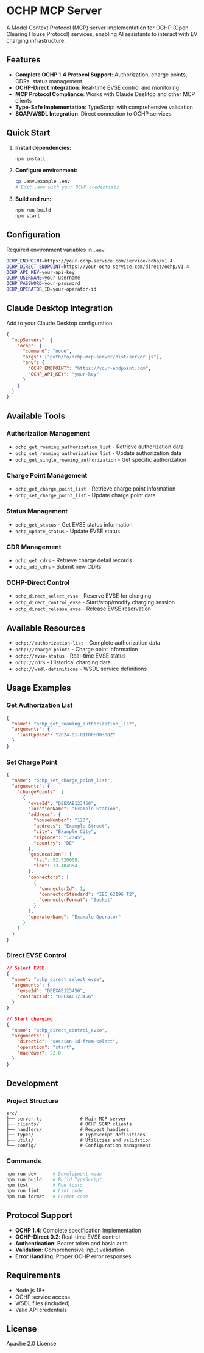 # OCHP MCP Server

A Model Context Protocol (MCP) server implementation for OCHP (Open Clearing House Protocol) services, enabling AI assistants to interact with EV charging infrastructure.

## Features

- **Complete OCHP 1.4 Protocol Support**: Authorization, charge points, CDRs, status management
- **OCHP-Direct Integration**: Real-time EVSE control and monitoring
- **MCP Protocol Compliance**: Works with Claude Desktop and other MCP clients
- **Type-Safe Implementation**: TypeScript with comprehensive validation
- **SOAP/WSDL Integration**: Direct connection to OCHP services

## Quick Start

1. **Install dependencies:**

   ```bash
   npm install
   ```

2. **Configure environment:**

   ```bash
   cp .env.example .env
   # Edit .env with your OCHP credentials
   ```

3. **Build and run:**
   ```bash
   npm run build
   npm start
   ```

## Configuration

Required environment variables in `.env`:

```bash
OCHP_ENDPOINT=https://your-ochp-service.com/service/ochp/v1.4
OCHP_DIRECT_ENDPOINT=https://your-ochp-service.com/direct/ochp/v1.4
OCHP_API_KEY=your-api-key
OCHP_USERNAME=your-username
OCHP_PASSWORD=your-password
OCHP_OPERATOR_ID=your-operator-id
```

## Claude Desktop Integration

Add to your Claude Desktop configuration:

```json
{
  "mcpServers": {
    "ochp": {
      "command": "node",
      "args": ["path/to/ochp-mcp-server/dist/server.js"],
      "env": {
        "OCHP_ENDPOINT": "https://your-endpoint.com",
        "OCHP_API_KEY": "your-key"
      }
    }
  }
}
```

## Available Tools

### Authorization Management

- `ochp_get_roaming_authorization_list` - Retrieve authorization data
- `ochp_set_roaming_authorization_list` - Update authorization data
- `ochp_get_single_roaming_authorization` - Get specific authorization

### Charge Point Management

- `ochp_get_charge_point_list` - Retrieve charge point information
- `ochp_set_charge_point_list` - Update charge point data

### Status Management

- `ochp_get_status` - Get EVSE status information
- `ochp_update_status` - Update EVSE status

### CDR Management

- `ochp_get_cdrs` - Retrieve charge detail records
- `ochp_add_cdrs` - Submit new CDRs

### OCHP-Direct Control

- `ochp_direct_select_evse` - Reserve EVSE for charging
- `ochp_direct_control_evse` - Start/stop/modify charging session
- `ochp_direct_release_evse` - Release EVSE reservation

## Available Resources

- `ochp://authorization-list` - Complete authorization data
- `ochp://charge-points` - Charge point information
- `ochp://evse-status` - Real-time EVSE status
- `ochp://cdrs` - Historical charging data
- `ochp://wsdl-definitions` - WSDL service definitions

## Usage Examples

### Get Authorization List

```json
{
  "name": "ochp_get_roaming_authorization_list",
  "arguments": {
    "lastUpdate": "2024-01-01T00:00:00Z"
  }
}
```

### Set Charge Point

```json
{
  "name": "ochp_set_charge_point_list",
  "arguments": {
    "chargePoints": [
      {
        "evseId": "DEEXAE123456",
        "locationName": "Example Station",
        "address": {
          "houseNumber": "123",
          "address": "Example Street",
          "city": "Example City",
          "zipCode": "12345",
          "country": "DE"
        },
        "geoLocation": {
          "lat": 52.520008,
          "lon": 13.404954
        },
        "connectors": [
          {
            "connectorId": 1,
            "connectorStandard": "IEC_62196_T2",
            "connectorFormat": "Socket"
          }
        ],
        "operatorName": "Example Operator"
      }
    ]
  }
}
```

### Direct EVSE Control

```json
// Select EVSE
{
  "name": "ochp_direct_select_evse",
  "arguments": {
    "evseId": "DEEXAE123456",
    "contractId": "DEEXAC123456"
  }
}

// Start charging
{
  "name": "ochp_direct_control_evse",
  "arguments": {
    "directId": "session-id-from-select",
    "operation": "start",
    "maxPower": 22.0
  }
}
```

## Development

### Project Structure

```
src/
├── server.ts              # Main MCP server
├── clients/               # OCHP SOAP clients
├── handlers/              # Request handlers
├── types/                 # TypeScript definitions
├── utils/                 # Utilities and validation
└── config/                # Configuration management
```

### Commands

```bash
npm run dev      # Development mode
npm run build    # Build TypeScript
npm test         # Run tests
npm run lint     # Lint code
npm run format   # Format code
```

## Protocol Support

- **OCHP 1.4**: Complete specification implementation
- **OCHP-Direct 0.2**: Real-time EVSE control
- **Authentication**: Bearer token and basic auth
- **Validation**: Comprehensive input validation
- **Error Handling**: Proper OCHP error responses

## Requirements

- Node.js 18+
- OCHP service access
- WSDL files (included)
- Valid API credentials

## License

Apache 2.0 License
